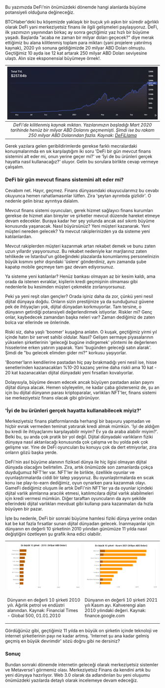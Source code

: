 Bu yazımızda DeFi'nin önümüzdeki dönemde hangi alanlarda büyüme potansiyeli olduğuna değineceğiz.

BTCHaber'deki bu köşemizde yaklaşık bir buçuk yılı aşkın bir süredir ağırlıklı olarak DeFi yani merkeziyetsiz finans ile ilgili gelişmeleri paylaşıyoruz. DeFi, ilk yazımızın yayınından birkaç ay sonra geçtiğimiz yaz hızlı bir büyüme yaşadı. Başlarda "acaba ne zaman bir milyar doları geçecek?" diye merak ettiğimiz bu alana kilitlenmiş toplam para miktarı (yani projelere yatırılmış kaynak), 2020 yılı sonuna geldiğimizde 20 milyar ABD Doları olmuştu. Geçtiğimiz 10 ayda ise 12 kat artarak 250 milyar ABD Doları seviyesine ulaştı. Alın size eksponensial büyümeye örnek!.

| ![TVL_211106](/assets/tvl_defillama_800.png)|
|:--:| 
| *DeFi'de kilitlenmiş kaynak miktarı. Yazılarımızın başladığı Mart 2020 tarihinde henüz bir milyar ABD Dolarını geçmemişti. Şimdi ise bu rakam 250 milyar ABD Dolarından fazla. Kaynak: [DeFiLlama](https://defillama.com/)*|

Gerek yazılara gelen geribildirimlerde gerekse farklı mecralardaki konuşmalarımda en sık karşılaştığım iki soru 'DeFi bir gün mevcut finans sistemini alt eder mi, onun yerine geçer mi?' ve 'İyi de bu ürünleri gerçek hayatta nasıl kullanacağız?' oluyor.  Gelin bu sorulara birlikte cevap vermeye çalışalım.

### DeFi bir gün mevcut finans sistemini alt eder mi?

Cevabım net. Hayır, geçmez. Finans dünyasındaki okuyucularımız bu cevabı okuyunca hemen rahatlamasınlar lütfen. Zira 'şeytan ayrıntıda gizlidir'. O nedenle gelin biraz ayrıntıya dalalım. 

Mevcut finans sistemi oyuncuları, gerek hizmet sağlayıcı finans kurumları gerekse de hizmet alan bireyler ve şirketler mevcut düzende hareket etmeye devam edecekler. Buraya kadar her şey yolunda ancak asıl sıkıntı büyüme konusunda yaşanacak. Nasıl büyürsünüz? Yeni müşteri kazanarak. Yeni müşteri nereden gelecek? Ya mevcut rakiplerinizden ya da sisteme yeni katılanlardan. 

Mevcut rakiplerden müşteri kazanmak artan rekabet demek ve bunu zaten uzun yıllardır yaşıyorsunuz. Bu rekabet nedeniyle kar marjlarınız zaten tehlikede ve İstanbul'un göbeğindeki plazalarda konumlanmış personelinizin büyük kısmını şehir dışındaki 'üslere' gönderdiniz, aynı zamanda şube kapatıp mobile geçmeye tam gaz devam ediyorsunuz. 

Ya sisteme yeni katılanlar? Henüz bankası olmayan az bir kesim kaldı, ama orada da istenen evraklar, kişilerin kredi geçmişinin olmaması gibi nedenlerle bu kesimden müşteri çekmekte zorlanıyorsunuz. 

Peki ya yeni reşit olan gençler? Orada işiniz daha da zor, çünkü yeni nesil dijital dünyaya doğdu. Onların sizin prestijinize ya da sunduğunuz güvene pek de ihtiyaçları yok, dijital dünyadan korkmuyorlar. Tam tersine, o dünyanın getirdiği potansiyeli değerlendirmek istiyorlar. Riskler mi? Genç onlar, kaybedecek zamandan başka neleri var? Zaman dediğimiz de zaten bolca var ellerinde ve önlerinde. 

Riski siz, daha yaşlı 'boomer' kuşağına anlatın. O kuşak, geçtiğimiz yirmi yıl içinde hatırı bir servet sahibi oldular. Nasıl? Gelişen sermaye piyasalarının yükselen şirketlerinin 'geleceği bugüne indirgemek' yöntemi ile değerlenen hisselerine erken yatırım yaparak. Yani 'bugünden geleceği satın alarak'. Şimdi de "bu gelecek elimden gider mi?" korkusu yaşıyorlar. 

'Boomer'ların kendilerine pastadan hiç pay bırakmadığı yeni nesil ise, hisse senetlerinden kazanacakları %10-20 kazanç yerine daha riskli ama 10 kat - 20 kat kazanacakları dijital dünyadaki yeni fırsatları kovalıyorlar. 

Dolayısıyla, büyüme devam edecek ancak büyüyen pastadan aslan payını dijital dünya alacak. Hemen söyleyelim, ne kadar çaba gösterseniz de, şu an için bu dijital dünyanın parası kriptoparalar, varlıkları NFT'ler, finans sistemi ise merkeziyetsiz finans olacak gibi görünüyor. 

### 'İyi de bu ürünleri gerçek hayatta kullanabilecek miyiz?'
Merkeziyetsiz finans platformlarında herhangi bir başvuru yapmadan ve hiçbir evrak vermeden teminat yatırarak kredi almak mümkün. 'İyi de aldığım bu kredi ile ihtiyaçlarımı karşılayabilir miyim? Ev ya da araba alabilir miyim?'. Belki bu, şu anda çok pratik bir yol değil. Dijital dünyadaki varlıkların fiziki dünyaya nasıl aktarılacağı konusunda çok çalışma ve bu yolda pek çok gelişme var.  Yine de DeFi oyuncuları bu konuyu çok da dert etmiyorlar, zira onların gözü başka yerde. 

DeFi'nin asıl büyüme alanının fiziksel dünya ile hiç ilgisi olmayan dijital dünyada olacağını belirtelim. Zira, artık önümüzde son zamanlarda çokça duyduğumuz NFT'ler var. NFT'ler ile birlikte, özellikle oyunlar ve oyunlaştırmalarda ciddi bir talep yaşıyoruz. Bu oyunlaştırmalarda en sıcak konu ise play-to-earn dediğimiz, oyun oynarken para kazanmak olayı. GameFi dediğimiz oluşum ile artık DeFi'nin NFT'ler ya da oyunlar içindeki dijital varlık alımlarına aracılık etmesi, katılımcılara dijital varlık alabilmeleri için kredi vermesi mümkün. Diğer taraftan oyuncuların da aynı şekilde ellerindeki dijital varlıkları mevduat gibi kullanıp para kazanmaları da hızla büyüyen bir pazar.

İşte bu nedenle, DeFi bir sonraki büyüme hamlesi fiziki dünya yerine ondan kat be kat fazla fırsatlar sunan dijital dünyadan gelecek. İnanmayanlar için dünyanın en değerli 10 şirketinin 2010 yılından günümüze 11 yılda nasıl değiştiğini özetleyen şu grafik ikna edici olabilir. 

<table><tr><td style="width:50%">
<img src="/assets/Top10_2010.png">
</td>
<td style="width:50%">
<img src="/assets/Top10_1121.png">
<tr><td style="width:50%; vertical-align:top">
<p>
Dünyanın en değerli 10 şirketi 2010 yılı. Ağırlık petrol ve endüstri alanından. Kaynak: Financial Times - Global 500, 01.01.2010
</p></td>
<td style="width:50%; vertical-align:top">
<p> Dünyanın en değerli 10 şirketi 2021 yılı Kasım ayı. Kahverengi alan 2010 yılındaki değeri. Kaynak: finance.google.com </p>
</td></tr> 
</table>

Gördüğünüz gibi, geçtiğimiz 11 yılda en büyük on şirketin içinde teknoloji ve internet şirketlerinin payı ne kadar artmış. 'Internet şu ana kadar gelmiş geçmiş en büyük devrimdir' sözü doğru gibi ne dersiniz? 

### Sonuç

Bundan sonraki dönemde internetin geleceği olarak merkeziyetsiz sistemler ve Metaverse'i görmemiz olası. Merkeziyetsiz Finans da kendini artık bu yeni dünyaya hazırlıyor. Web 3.0 olarak da adlandırılan bu yeni oluşumu önümüzdeki yazılarda detaylı olarak incelemeye devam edeceğiz. 
